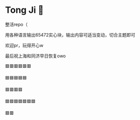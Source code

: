# Tong Ji 💊

整活repo（

用各种语言输出65472实心块，输出内容可适当变动，切合主题即可

欢迎pr，玩得开心w

最后祝上海和同济早日恢复owo

🟥🟥🟥🟥🟥🟥

🟦🟦🟦🟦🟦

🟥🟥🟥🟥

🟦🟦🟦🟦🟦🟦🟦

🟥🟥

